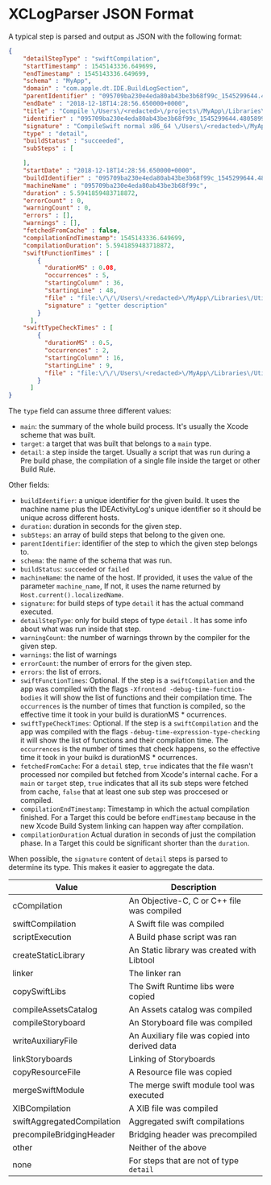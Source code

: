 # XCLogParser JSON Format

A typical step is parsed and output as JSON with the following format:
```json
{
    "detailStepType" : "swiftCompilation",
    "startTimestamp" : 1545143336.649699,
    "endTimestamp" : 1545143336.649699,
    "schema" : "MyApp",
    "domain" : "com.apple.dt.IDE.BuildLogSection",
    "parentIdentifier" : "095709ba230e4eda80ab43be3b68f99c_1545299644.4805899_20",
    "endDate" : "2018-12-18T14:28:56.650000+0000",
    "title" : "Compile \/Users\/<redacted>\/projects\/MyApp\/Libraries\/Utilities\/Sources\/Disposables\/Cancelable.swift",
    "identifier" : "095709ba230e4eda80ab43be3b68f99c_1545299644.4805899_185",
    "signature" : "CompileSwift normal x86_64 \/Users\/<redacted>\/MyApp\/Libraries\/Utilities\/Sources\/Disposables\/Cancelable.swift",
    "type" : "detail",
    "buildStatus" : "succeeded",
    "subSteps" : [

    ],
    "startDate" : "2018-12-18T14:28:56.650000+0000",
    "buildIdentifier" : "095709ba230e4eda80ab43be3b68f99c_1545299644.4805899",
    "machineName" : "095709ba230e4eda80ab43be3b68f99c",
    "duration" : 5.5941859483718872,
    "errorCount" : 0,
    "warningCount" : 0,
    "errors" : [],
    "warnings" : [],
    "fetchedFromCache" : false,
    "compilationEndTimestamp": 1545143336.649699,
    "compilationDuration": 5.5941859483718872,
    "swiftFunctionTimes" : [
        {
          "durationMS" : 0.08,
          "occurrences" : 5,
          "startingColumn" : 36,
          "startingLine" : 48,
          "file" : "file:\/\/\/Users\/<redacted>\/MyApp\/Libraries\/Utilities\/Sources\/Disposables\/Cancelable.swift",
          "signature" : "getter description"
        }
      ],
    "swiftTypeCheckTimes" : [
        {
          "durationMS" : 0.5,
          "occurrences" : 2,
          "startingColumn" : 16,
          "startingLine" : 9,
          "file" : "file:\/\/\/Users\/<redacted>\/MyApp\/Libraries\/Utilities\/Sources\/Disposables\/Cancelable.swift",
        }
      ]
}
```

The `type` field can assume three different values:
- `main`: the summary of the whole build process. It's usually the Xcode scheme that was built.
- `target`: a target that was built that belongs to a `main` type.
- `detail`: a step inside the target. Usually a script that was run during a Pre build phase, the compilation of a single file inside the target or other Build Rule.

Other fields:
- `buildIdentifier`: a unique identifier for the given build. It uses the machine name plus the IDEActivityLog's unique identifier so it should be unique across different hosts.
- `duration`: duration in seconds for the given step.
- `subSteps`: an array of build steps that belong to the given one.
- `parentIdentifier`: identifier of the step to which the given step belongs to.
- `schema`: the name of the schema that was run.
- `buildStatus`: `succeeded` or `failed`
- `machineName`: the name of the host. If provided, it uses the value of the parameter `machine_name`,  If not, it uses the name returned by `Host.current().localizedName`.
- `signature`: for build steps of type `detail` it has the actual command executed.
- `detailStepType`: only for build steps of type `detail` . It has some info about what was run inside that step.
- `warningCount`: the number of warnings thrown by the compiler for the given step.
- `warnings`: the list of warnings
- `errorCount`: the number of errors for the given step.
- `errors`: the list of errors.
- `swiftFunctionTimes`: Optional. If the step is a `swiftCompilation` and the app was compiled with the flags `-Xfrontend -debug-time-function-bodies` it will show the list of functions and their compilation time. The `occurrences` is the number of times that function is compiled, so the effective time it took in your build is durationMS * ocurrences.
- `swiftTypeCheckTimes`: Optional. If the step is a `swiftCompilation` and the app was compiled with the flags `-debug-time-expression-type-checking` it will show the list of functions and their compilation time. The `occurrences` is the number of times that check happens, so the effective time it took in your buikd is durationMS * ocurrences.
- `fetchedFromCache`: For a `detail` step, `true` indicates that the file wasn't processed nor compiled but fetched from Xcode's internal cache. For a `main` or `target` step, `true` indicates that all its sub steps were fetched from cache, `false` that at least one sub step was proccesed or compiled.
- `compilationEndTimestamp`: Timestamp in which the actual compilation finished. For a Target this could be before `endTimestamp` because in the new Xcode Build System linking can happen way after compilation.
- `compilationDuration` Actual duration in seconds of just the compilation phase. In a Target this could be significant shorter than the `duration`.

When possible, the `signature` content of `detail` steps is parsed to determine its type. This makes it easier to aggregate the data.

Value | Description
--- | ---
cCompilation | An Objective-C, C or C++ file was compiled
swiftCompilation | A Swift file was compiled
scriptExecution | A Build phase script was ran
createStaticLibrary | An Static library was created with Libtool
linker | The linker ran
copySwiftLibs | The Swift Runtime libs were copied
compileAssetsCatalog | An Assets catalog was compiled
compileStoryboard | An Storyboard file was compiled
writeAuxiliaryFile | An Auxiliary file was copied into derived data
linkStoryboards | Linking of Storyboards
copyResourceFile | A Resource file was copied
mergeSwiftModule | The merge swift module tool was executed
XIBCompilation | A XIB file was compiled
swiftAggregatedCompilation | Aggregated swift compilations
precompileBridgingHeader | Bridging header was precompiled
other | Neither of the above
none | For steps that are not of type `detail`

